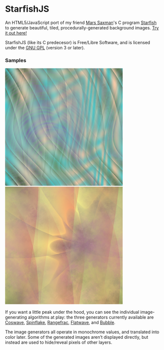# StarfishJS
An HTML5/JavaScript port of my friend [Mars Saxman](http://redecho.org/)'s C program [Starfish][] to generate beautiful, tiled, procedurally-generated background images. [Try it out here!](http://micah.cowan.name/starfishjs/)

  [starfish]: https://packages.debian.org/stable/xstarfish

StarfishJS (like its C predecesor) is Free/Libre Software, and is licensed under the [GNU GPL](LICENSE.txt) (version 3 or later).

### Samples ###
![Test Image: "Turvey Green Cream Dunes"](turvey-green-cream-dunes.png)
![Test Image: "Regal Age"](regal-age.png)

If you want a little peak under the hood, you can see the individual image-generating algorithms at play: the three generators currently available are [Coswave][], [Spinflake][], [Rangefrac][], [Flatwave][], and [Bubble][].

  [coswave]: http://micah.cowan.name/starfishjs/#!test=Coswave
  [spinflake]: http://micah.cowan.name/starfishjs/#!test=Spinflake
  [rangefrac]:  http://micah.cowan.name/starfishjs/#!test=Rangefrac
  [flatwave]:  http://micah.cowan.name/starfishjs/#!test=Flatwave
  [bubble]:  http://micah.cowan.name/starfishjs/#!test=Bubble

The image generators all operate in monochrome values, and translated into color later. Some of the generated images aren’t displayed directly, but instead are used to hide/reveal pixels of other layers.

